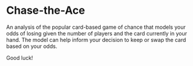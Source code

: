 # Chase-the-Ace

An analysis of the popular card-based game of chance that models your odds of losing given the number of players and the card currently in your hand. The model can help inform your decision to keep or swap the card based on your odds.

Good luck!
